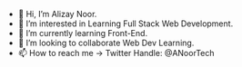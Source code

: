- 👋 Hi, I’m Alizay Noor.
- 👀 I’m interested in Learning Full Stack Web Development.
- 🌱 I’m currently learning Front-End.
- 💞️ I’m looking to collaborate Web Dev Learning.
- 📫 How to reach me -> Twitter Handle: @ANoorTech

<!---
anoortech/anoortech is a ✨ special ✨ repository because its `README.md` (this file) appears on your GitHub profile.
You can click the Preview link to take a look at your changes.
--->
